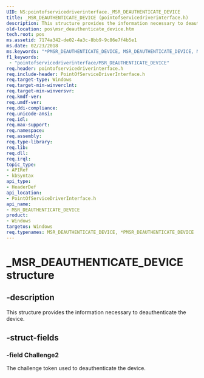 ```yaml
---
UID: NS:pointofservicedriverinterface._MSR_DEAUTHENTICATE_DEVICE
title: _MSR_DEAUTHENTICATE_DEVICE (pointofservicedriverinterface.h)
description: This structure provides the information necessary to deauthenticate the device.
old-location: pos\msr_deauthenticate_device.htm
tech.root: pos
ms.assetid: 7174a342-de02-4a3c-8bb9-9c86e7f4b5e1
ms.date: 02/23/2018
ms.keywords: "*PMSR_DEAUTHENTICATE_DEVICE, MSR_DEAUTHENTICATE_DEVICE, MSR_DEAUTHENTICATE_DEVICE structure, PMSR_DEAUTHENTICATE_DEVICE, PMSR_DEAUTHENTICATE_DEVICE structure pointer, _MSR_DEAUTHENTICATE_DEVICE, pointofservicedriverinterface/MSR_DEAUTHENTICATE_DEVICE, pointofservicedriverinterface/PMSR_DEAUTHENTICATE_DEVICE, pos.msr_deauthenticate_device"
f1_keywords:
 - "pointofservicedriverinterface/MSR_DEAUTHENTICATE_DEVICE"
req.header: pointofservicedriverinterface.h
req.include-header: PointOfServiceDriverInterface.h
req.target-type: Windows
req.target-min-winverclnt: 
req.target-min-winversvr: 
req.kmdf-ver: 
req.umdf-ver: 
req.ddi-compliance: 
req.unicode-ansi: 
req.idl: 
req.max-support: 
req.namespace: 
req.assembly: 
req.type-library: 
req.lib: 
req.dll: 
req.irql: 
topic_type:
- APIRef
- kbSyntax
api_type:
- HeaderDef
api_location:
- PointOfServiceDriverInterface.h
api_name:
- MSR_DEAUTHENTICATE_DEVICE
product:
- Windows
targetos: Windows
req.typenames: MSR_DEAUTHENTICATE_DEVICE, *PMSR_DEAUTHENTICATE_DEVICE
---
```


# _MSR_DEAUTHENTICATE_DEVICE structure


## -description


This structure provides the information necessary to deauthenticate the device.


## -struct-fields




### -field Challenge2

The challenge token used to deauthenticate the device.

